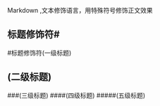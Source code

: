 Markdown ,文本修饰语言，用特殊符号修饰正文效果<br>

## 标题修饰符\#
#标题修饰符(一级标题)

## (二级标题)
###(三级标题)
####(四级标题)
#####(五级标题)

